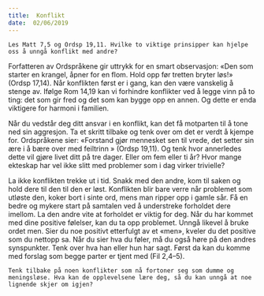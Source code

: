 ```yaml
---
title:  Konflikt
date:  02/06/2019
---
```


`Les Matt 7,5 og Ordsp 19,11. Hvilke to viktige prinsipper kan hjelpe oss å unngå konflikt med andre?`

Forfatteren av Ordspråkene gir uttrykk for en smart observasjon: «Den som starter en krangel, åpner for en flom. Hold opp før tretten bryter løs!» (Ordsp 17,14). Når konflikten først er i gang, kan den være vanskelig å stenge av. Ifølge Rom 14,19 kan vi forhindre konflikter ved å legge vinn på to ting: det som gir fred og det som kan bygge opp en annen. Og dette er enda viktigere for harmoni i familien.

Når du vedstår deg ditt ansvar i en konflikt, kan det få motparten til å tone ned sin aggresjon. Ta et skritt tilbake og tenk over om det er verdt å kjempe for. Ordspråkene sier: «Forstand gjør mennesket sen til vrede, det setter sin ære i å bære over med feiltrinn » (Ordsp 19,11). Og tenk hvor annerledes dette vil gjøre livet ditt på tre dager. Eller om fem eller ti år? Hvor mange ekteskap har vel ikke slitt med problemer som i dag virker trivielle?

La ikke konflikten trekke ut i tid. Snakk med den andre, kom til saken og hold dere til den til den er løst. Konflikten blir bare verre når problemet som utløste den, koker bort i sinte ord, mens man ripper opp i gamle sår. Få en bedre og mykere start på samtalen ved å understreke forholdet dere imellom. La den andre vite at forholdet er viktig for deg. Når du har kommet med dine positive følelser, kan du ta opp problemet. Unngå likevel å bruke ordet men. Sier du noe positivt etterfulgt av et «men», kveler du det positive som du nettopp sa. Når du sier hva du føler, må du også høre på den andres synspunkter. Tenk over hva han eller hun har sagt. Først da kan du komme med forslag som begge parter er tjent med (Fil 2,4–5).

`Tenk tilbake på noen konflikter som nå fortoner seg som dumme og meningsløse. Hva kan de opplevelsene lære deg, så du kan unngå at noe lignende skjer om igjen?`